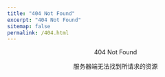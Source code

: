 ```yaml
---
title: "404 Not Found"
excerpt: "404 Not Found"
sitemap: false
permalink: /404.html
---
```


<div style="text-align:center">
    <p id="NotFoundTitle">404 Not Found</p>
    <p id="NotFoundMsg">服务器端无法找到所请求的资源</p>
</div>

<!--
<link rel="stylesheet" href="https://fastly.jsdelivr.net/npm/aplayer@1.10.1/dist/APlayer.min.css">
<div id="aplayer"></div>
<script src="https://fastly.jsdelivr.net/npm/aplayer@1.10.1/dist/APlayer.min.js"></script>
<script>
    const ap = new APlayer({
        container: document.getElementById('aplayer'),
        fixed: true,
        audio: [{
            name: 'The Magic of Friendship Grows',
            artist: 'https://www.bilibili.com/video/BV1wy4y1E7K3',
            url: '/assets/postres/404/the_magic_of_friendship_grows_piano.mp3'
        }]
    });
</script>

<script type="text/javascript" src="https://fastly.jsdelivr.net/gh/panzi/Browser-Ponies@gh-pages/basecfg.js" id="browser-ponies-config"></script><script type="text/javascript" src="https://fastly.jsdelivr.net/gh/panzi/Browser-Ponies@gh-pages/browserponies.js" id="browser-ponies-script"></script><script type="text/javascript">/* <![CDATA[ */ (function (cfg) {BrowserPonies.setBaseUrl(cfg.baseurl);BrowserPonies.loadConfig(BrowserPoniesBaseConfig);BrowserPonies.loadConfig(cfg);})({"baseurl":"https://fastly.jsdelivr.net/gh/panzi/Browser-Ponies@gh-pages/","fadeDuration":500,"volume":1,"fps":25,"speed":3,"audioEnabled":false,"showFps":true,"showLoadProgress":true,"speakProbability":0.1,"spawn":{},"spawnRandom":2,"autostart":true}); /* ]]> */</script>

<div style="text-align:center">
<a onclick="BrowserPonies.spawnRandom()" class="btn btn--success">Ponies!</a>
</div>

<div style="text-align:center" id="dev-opt-browserponies">
    <a onclick="BrowserPonies.spawnRandom(10)" class="btn btn--info">10 Ponies!</a> <a
        onclick="BrowserPonies.spawnRandom(100)" class="btn btn--info">100 Ponies!</a>
</div>
<script>
//    if (devmode != 1) {
//        display("dev-opt-browserponies");
//    }
</script>
-->

<script>
    // 自动除错，自动排除在URL中的明显多余路径
    // xxx.xxx.com/xxx/xxx/aaa => xxx.xxx.com/xxx/xxx/
    var url = window.location.href;
    // If ends with '/', remove it
    if (url.charAt(url.length - 1) == '/') {
        url = url.substring(0, url.length - 1);
    }
    var url_array = url.split("/");
    var url_array_length = url_array.length;

    function autoFixURL() {
        var new_url = url_array[0] + "//" + url_array[2] + "/" + url_array[3] + "/" + url_array[4] + "/";
        window.location.href = new_url;
    }

    var message = document.getElementById("NotFoundMsg");

    if (url_array_length > 5) {
        // Countdown 5s in meassage and then auto fix URL
        var count = 5;
        var timer = setInterval(function () {
            message.innerHTML = "服务器端无法找到所请求的资源，" + count + "秒后尝试自动除错...";
            count--;
            if (count == 0) {
                clearInterval(timer);
                autoFixURL();
            }
        }
            , 1000);

        // Hide message
        setTimeout(function () {
            message.style.display = "none";
        }
            , 5000);
    }
</script>